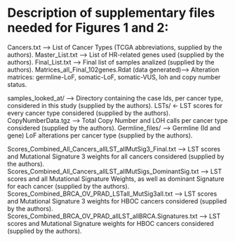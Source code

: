 # Description of supplementary files needed for Figures 1 and 2:

Cancers.txt --> List of Cancer Types (TCGA abbreviations, supplied by the authors).
Master_List.txt --> List of HR-related genes used (supplied by the authors).
Final_List.txt --> Final list of samples analized (supplied by the authors).
Matrices_all_Final_102genes.Rdat (data generated)--> Alteration matrices: germline-LoF, somatic-LoF, somatic-VUS, loh and copy number status.

samples_looked_at/ -->  Directory containing the case Ids, per cancer type, considered in this study (supplied by the authors).
LSTs/ <- LST scores for every cancer type considered (supplied by the authors).
CopyNumberData.tgz --> Total Copy Number and LOH calls per cancer type considered (supplied by the authors).
Germline_files/ --> Germline (Id and gene) LoF alterations per cancer type (supplied by the authors).

Scores_Combined_All_Cancers_allLST_allMutSig3_Final.txt --> LST scores and Mutational Signature 3 weights for all cancers considered (supplied by the authors).
Scores_Combined_All_Cancers_allLST_allMutSigs_DominantSig.txt --> LST scores and all Mutational Signature Weights, as well as dominant Signature for each cancer (supplied by the authors).
Scores_Combined_BRCA_OV_PRAD_LSTall_MutSig3all.txt --> LST scores and Mutational Signature 3 weights for HBOC cancers considered (supplied by the authors).
Scores_Combined_BRCA_OV_PRAD_allLST_allBRCA.Signatures.txt --> LST scores and Mutational Signature weights for HBOC cancers considered (supplied by the authors).
